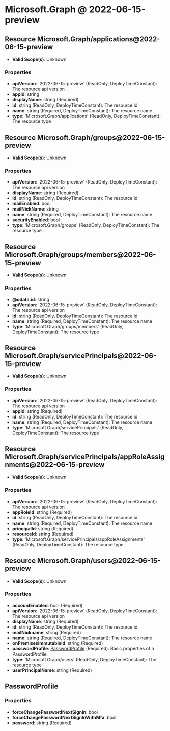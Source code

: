 # Microsoft.Graph @ 2022-06-15-preview

## Resource Microsoft.Graph/applications@2022-06-15-preview
* **Valid Scope(s)**: Unknown
### Properties
* **apiVersion**: '2022-06-15-preview' (ReadOnly, DeployTimeConstant): The resource api version
* **appId**: string
* **displayName**: string (Required)
* **id**: string (ReadOnly, DeployTimeConstant): The resource id
* **name**: string (Required, DeployTimeConstant): The resource name
* **type**: 'Microsoft.Graph/applications' (ReadOnly, DeployTimeConstant): The resource type

## Resource Microsoft.Graph/groups@2022-06-15-preview
* **Valid Scope(s)**: Unknown
### Properties
* **apiVersion**: '2022-06-15-preview' (ReadOnly, DeployTimeConstant): The resource api version
* **displayName**: string (Required)
* **id**: string (ReadOnly, DeployTimeConstant): The resource id
* **mailEnabled**: bool
* **mailNickName**: string
* **name**: string (Required, DeployTimeConstant): The resource name
* **securityEnabled**: bool
* **type**: 'Microsoft.Graph/groups' (ReadOnly, DeployTimeConstant): The resource type

## Resource Microsoft.Graph/groups/members@2022-06-15-preview
* **Valid Scope(s)**: Unknown
### Properties
* **@odata.id**: string
* **apiVersion**: '2022-06-15-preview' (ReadOnly, DeployTimeConstant): The resource api version
* **id**: string (ReadOnly, DeployTimeConstant): The resource id
* **name**: string (Required, DeployTimeConstant): The resource name
* **type**: 'Microsoft.Graph/groups/members' (ReadOnly, DeployTimeConstant): The resource type

## Resource Microsoft.Graph/servicePrincipals@2022-06-15-preview
* **Valid Scope(s)**: Unknown
### Properties
* **apiVersion**: '2022-06-15-preview' (ReadOnly, DeployTimeConstant): The resource api version
* **appId**: string (Required)
* **id**: string (ReadOnly, DeployTimeConstant): The resource id
* **name**: string (Required, DeployTimeConstant): The resource name
* **type**: 'Microsoft.Graph/servicePrincipals' (ReadOnly, DeployTimeConstant): The resource type

## Resource Microsoft.Graph/servicePrincipals/appRoleAssignments@2022-06-15-preview
* **Valid Scope(s)**: Unknown
### Properties
* **apiVersion**: '2022-06-15-preview' (ReadOnly, DeployTimeConstant): The resource api version
* **appRoleId**: string (Required)
* **id**: string (ReadOnly, DeployTimeConstant): The resource id
* **name**: string (Required, DeployTimeConstant): The resource name
* **principalId**: string (Required)
* **resourceId**: string (Required)
* **type**: 'Microsoft.Graph/servicePrincipals/appRoleAssignments' (ReadOnly, DeployTimeConstant): The resource type

## Resource Microsoft.Graph/users@2022-06-15-preview
* **Valid Scope(s)**: Unknown
### Properties
* **accountEnabled**: bool (Required)
* **apiVersion**: '2022-06-15-preview' (ReadOnly, DeployTimeConstant): The resource api version
* **displayName**: string (Required)
* **id**: string (ReadOnly, DeployTimeConstant): The resource id
* **mailNickname**: string (Required)
* **name**: string (Required, DeployTimeConstant): The resource name
* **onPremisesImmutableId**: string (Required)
* **passwordProfile**: [PasswordProfile](#passwordprofile) (Required): Basic properties of a PasswordProfile.
* **type**: 'Microsoft.Graph/users' (ReadOnly, DeployTimeConstant): The resource type
* **userPrincipalName**: string (Required)

## PasswordProfile
### Properties
* **forceChangePasswordNextSignIn**: bool
* **forceChangePasswordNextSignInWithMfa**: bool
* **password**: string (Required)

